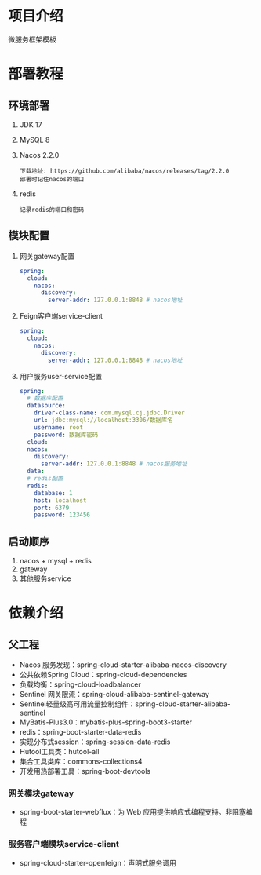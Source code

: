 # 项目介绍

微服务框架模板

# 部署教程

## 环境部署

1. JDK 17

2. MySQL 8

3. Nacos 2.2.0

   ```
   下载地址: https://github.com/alibaba/nacos/releases/tag/2.2.0
   部署时记住nacos的端口
   ```

4. redis

   ```
   记录redis的端口和密码
   ```

## 模块配置

1. 网关gateway配置

   ```yml
   spring:
     cloud:
       nacos:
         discovery:
           server-addr: 127.0.0.1:8848 # nacos地址
   ```

2. Feign客户端service-client

   ```yml
   spring:
     cloud:
       nacos:
         discovery:
           server-addr: 127.0.0.1:8848 # nacos地址
   ```

   

3. 用户服务user-service配置

   ```yml
   spring:
     # 数据库配置
     datasource:
       driver-class-name: com.mysql.cj.jdbc.Driver
       url: jdbc:mysql://localhost:3306/数据库名
       username: root
       password: 数据库密码
     cloud:
     nacos:
       discovery:
         server-addr: 127.0.0.1:8848 # nacos服务地址	
     data:
     # redis配置
     redis:
       database: 1
       host: localhost 
       port: 6379 
       password: 123456 
   ```
   
    

## 启动顺序

1. nacos + mysql + redis
2. gateway
3. 其他服务service

# 依赖介绍

## 父工程
* Nacos 服务发现：spring-cloud-starter-alibaba-nacos-discovery
* 公共依赖Spring Cloud：spring-cloud-dependencies
* 负载均衡：spring-cloud-loadbalancer
* Sentinel 网关限流：spring-cloud-alibaba-sentinel-gateway
* Sentinel轻量级高可用流量控制组件：spring-cloud-starter-alibaba-sentinel
* MyBatis-Plus3.0：mybatis-plus-spring-boot3-starter
* redis：spring-boot-starter-data-redis
* 实现分布式session：spring-session-data-redis
* Hutool工具类：hutool-all
* 集合工具类库：commons-collections4
* 开发用热部署工具：spring-boot-devtools

### 网关模块gateway
* spring-boot-starter-webflux：为 Web 应用提供响应式编程支持。非阻塞编程

### 服务客户端模块service-client
* spring-cloud-starter-openfeign：声明式服务调用


